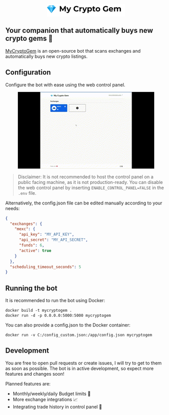 <p align="center">
  <img alt="My Crypto Gem" src="https://github.com/TimTrademark/cryptogem-bot/raw/main/control_panel/static/images/logo.png">
</p>

## Your companion that automatically buys new crypto gems 💎

<a href="https://www.mycryptogem.com" target="_blank">MyCryptoGem</a> is an open-source bot that scans exchanges and
automatically buys new crypto listings.

## Configuration

Configure the bot with ease using the web control panel.

<p align="center">
  <img alt="My Crypto Gem" src="https://github.com/TimTrademark/cryptogem-bot/raw/main/control_panel/static/images/control_panel_config_preview.gif">
</p>

> Disclaimer: It is not recommended to host the control panel on a public facing machine, as it is not production-ready.
> You can disable the web control panel by inserting `ENABLE_CONTROL_PANEL=FALSE` in the `.env` file.

Alternatively, the config.json file can be edited manually according to your needs:

```json
{
  "exchanges": {
    "mexc": {
      "api_key": "MY_API_KEY",
      "api_secret": "MY_API_SECRET",
      "funds": 6,
      "active": true
    }
  },
  "scheduling_timeout_seconds": 5
}
```

## Running the bot

It is recommended to run the bot using Docker:

```commandline
docker build -t mycryptogem .
docker run -d -p 0.0.0.0:5000:5000 mycryptogem
```

You can also provide a config.json to the Docker container:

```commandline
docker run -v C:/config_custom.json:/app/config.json mycryptogem
```

## Development

You are free to open pull requests or create issues, I will try to get to them as soon as possible. The bot is in active
development, so expect more features and changes soon!

Planned features are:

* Monthly/weekly/daily Budget limits 📅
* More exchange integrations 📈
* Integrating trade history in control panel 📜

